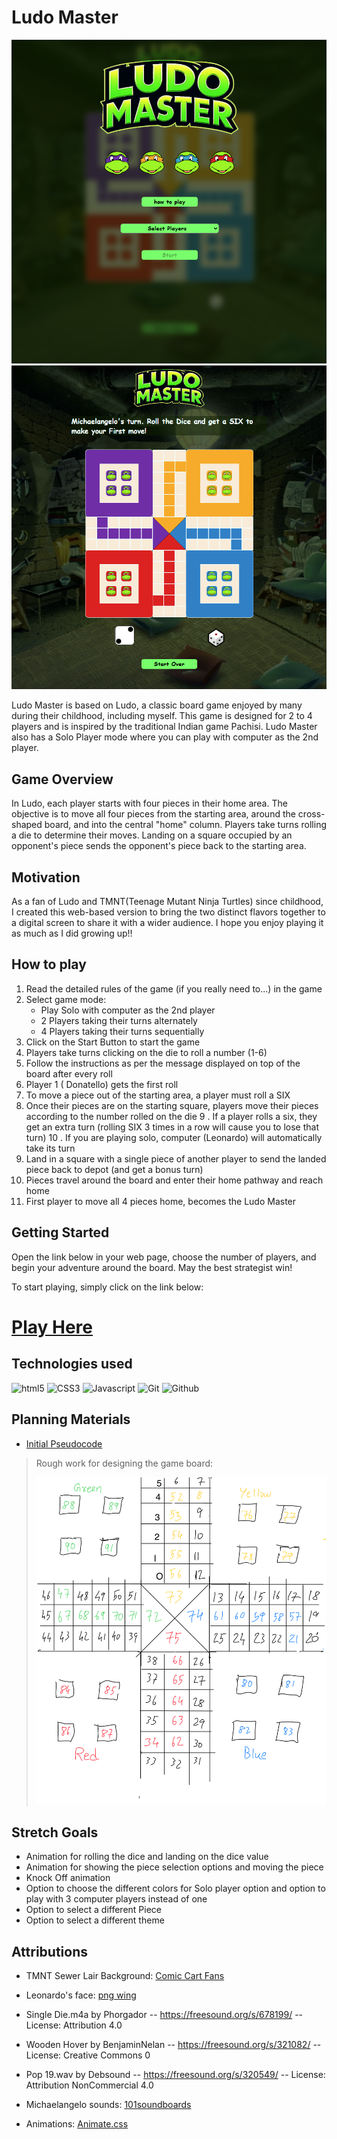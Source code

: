 # Ludo Master
![game title screen](./assets/images/title-screen-ss.png)
![game board screen](./assets/images/game-screen-ss.png)

Ludo Master is based on Ludo, a classic board game enjoyed by many during their childhood, including myself. This game is designed for 2 to 4 players and is inspired by the traditional Indian game Pachisi. Ludo Master also has a Solo Player mode where you can play with computer as the 2nd player. 

## Game Overview
In Ludo, each player starts with four pieces in their home area. The objective is to move all four pieces from the starting area, around the cross-shaped board, and into the central "home" column. Players take turns rolling a die to determine their moves. Landing on a square occupied by an opponent's piece sends the opponent's piece back to the starting area.

## Motivation
As a fan of Ludo and TMNT(Teenage Mutant Ninja Turtles) since childhood, I created this web-based version to bring the two distinct flavors together to a digital screen to share it with a wider audience. I hope you enjoy playing it as much as I did growing up!!

## How to play
1. Read the detailed rules of the game (if you really need to...) in the game
2. Select game mode: 
    - Play Solo with computer as the 2nd player
    - 2 Players taking their turns alternately
    - 4 Players taking their turns sequentially
3. Click on the Start Button to start the game
4. Players take turns clicking on the die to roll a number (1-6)
5. Follow the instructions as per the message displayed on top of the board after every roll
6. Player 1 ( Donatello) gets the first roll
7. To move a piece out of the starting area, a player must roll a SIX 
8. Once their pieces are on the starting square, players move their pieces according to the number rolled on the die
9 . If a player rolls a six, they get an extra turn (rolling SIX 3 times in a row will cause you to lose that turn)
10 . If you are playing solo, computer (Leonardo) will automatically take its turn
11. Land in a square with a single piece of another player to send the landed piece back to depot (and get a bonus turn)
12. Pieces travel around the board and enter their home pathway and reach home
13. First player to move all 4 pieces home, becomes the Ludo Master


## Getting Started
Open the link below in your web page, choose the number of players, and begin your adventure around the board. May the best strategist win!

To start playing, simply click on the link below:
# [Play Here](https://ludo-master.netlify.app/)

## Technologies used

![html5](https://img.shields.io/badge/HTML5-E34F26?style=for-the-badge&logo=html5&logoColor=white)
![CSS3](https://img.shields.io/badge/CSS3-1572B6?style=for-the-badge&logo=css3&logoColor=white)
![Javascript](https://img.shields.io/badge/JavaScript-F7DF1E?style=for-the-badge&logo=javascript&logoColor=black)
![Git](https://img.shields.io/badge/GIT-E44C30?style=for-the-badge&logo=git&logoColor=white)
![Github](https://img.shields.io/badge/GitHub-100000?style=for-the-badge&logo=github&logoColor=white)

## Planning Materials 

* [Initial Pseudocode](https://docs.google.com/document/d/1BqqMppxxZtRZoh8HkjBES30XNIsRA23K2ijtUqYRVAY/edit?usp=sharing)

> Rough work for designing the game board: 
>
> ![rough sketch of Ludo's GameBoard](./assets/images/gameboardSketch.png)
## Stretch Goals

* Animation for rolling the dice and landing on the dice value 
* Animation for showing the piece selection options and moving the piece
* Knock Off animation
* Option to choose the different colors for Solo player option and option to play with 3 computer players instead of one
* Option to select a different Piece 
* Option to select a different theme


## Attributions

- TMNT Sewer Lair Background:  [Comic Cart Fans](
https://www.comicartfans.com/gallerypiece.asp?piece=1324019)

- Leonardo's face: [png wing](
https://www.pngwing.com/en/free-png-kalkg)

- Single Die.m4a by Phorgador -- https://freesound.org/s/678199/ -- License: Attribution 4.0

- Wooden Hover by BenjaminNelan -- https://freesound.org/s/321082/ -- License: Creative Commons 0

- Pop 19.wav by Debsound -- https://freesound.org/s/320549/ -- License: Attribution NonCommercial 4.0

- Michaelangelo sounds: [101soundboards](
https://www.101soundboards.com/boards/11011-michaelangelo-sounds-teenage-mutant-ninja-turtles)

- Animations: [Animate.css](https://animate.style/)

